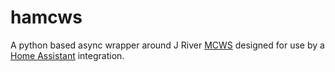 # hamcws

A python based async wrapper around J River [MCWS](https://wiki.jriver.com/index.php/Web_Service_Interface) designed for use
by a [Home Assistant](https://www.home-assistant.io/) integration.

